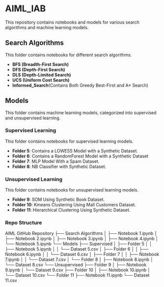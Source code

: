 # AIML_lAB

This repository contains notebooks and models for various search algorithms and machine learning models.

## Search Algorithms

This folder contains notebooks for different search algorithms.

- **BFS (Breadth-First Search)**
- **DFS (Depth-First Search)**
- **DLS (Depth-Limited Search)**
- **UCS (Uniform Cost Search)**
- **Informed_Search**(Contains Both Greedy Best-First and A* Search)

## Models

This folder contains machine learning models, categorized into supervised and unsupervised learning.

### Supervised Learning

This folder contains notebooks for supervised learning models.

- **Folder 5**: Contains a LOWESS Model with a Synthetic Dataset.
- **Folder 6**: Contains a RandomForest Model with a Synthetic Dataset
- **Folder 7**: MLP Model With a Spam Dataset.
- **Folder 8**: NB Classifier with Synthetic Dataset.

### Unsupervised Learning

This folder contains notebooks for unsupervised learning models.

- **Folder 9**: SOM Using Synthetic Book Dataset.
- **Folder 10**: Kmeans Clustering Using Mall Customers Dataset.
- **Folder 11**: Hierarchical Clustering Using Synthetic Dataset.

### Repo Structure

AIML GitHub Repository
├── Search Algorithms
│   ├── Notebook 1.ipynb
│   ├── Notebook 2.ipynb
│   ├── Notebook 3.ipynb
│   ├── Notebook 4.ipynb
│   └── Notebook 5.ipynb
└── Models
    ├── Supervised
    │   ├── Folder 5
    │   │   ├── Notebook 5.ipynb
    │   │   └── Dataset 5.csv
    │   ├── Folder 6
    │   │   ├── Notebook 6.ipynb
    │   │   └── Dataset 6.csv
    │   ├── Folder 7
    │   │   ├── Notebook 7.ipynb
    │   │   └── Dataset 7.csv
    │   └── Folder 8
    │       ├── Notebook 8.ipynb
    │       └── Dataset 8.csv
    └── Unsupervised
        ├── Folder 9
        │   ├── Notebook 9.ipynb
        │   └── Dataset 9.csv
        ├── Folder 10
        │   ├── Notebook 10.ipynb
        │   └── Dataset 10.csv
        └── Folder 11
            ├── Notebook 11.ipynb
            └── Dataset 11.csv





